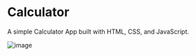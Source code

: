 # Calculator
A simple Calculator App built with HTML, CSS, and JavaScript.

![image](https://user-images.githubusercontent.com/85852156/232625411-b6773c27-b272-47ee-b8d3-4c04da156ec3.png)
